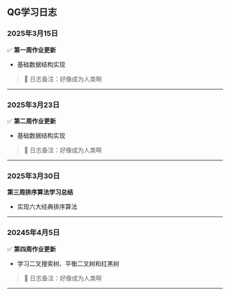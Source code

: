 ## QG学习日志

### 2025年3月15日  
✅ **第一周作业更新**  
- 基础数据结构实现  
> 📌 日志备注：好像成为人类啊  
---
### 2025年3月23日  
✅ **第二周作业更新**  
- 基础数据结构实现  
> 📌 日志备注：好像成为人类啊  
---
### 2025年3月30日  
**第三周排序算法学习总结**  
- 实现六大经典排序算法  
---
### 20245年4月5日  
✅ **第四周作业更新**  
- 学习二叉搜索树、平衡二叉树和红黑树
> 📌 日志备注：好像成为人类啊  
---

